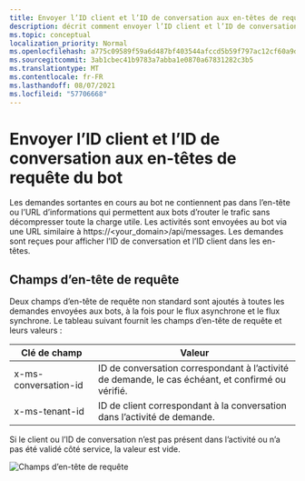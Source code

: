 ```yaml
---
title: Envoyer l’ID client et l’ID de conversation aux en-têtes de requête du bot
description: décrit comment envoyer l’ID client et l’ID de conversation aux en-têtes de requête du bot.
ms.topic: conceptual
localization_priority: Normal
ms.openlocfilehash: a775c09589f59a6d487bf403544afccd5b59f797ac12cf60a9deb1fc2de16644
ms.sourcegitcommit: 3ab1cbec41b9783a7abba1e0870a67831282c3b5
ms.translationtype: MT
ms.contentlocale: fr-FR
ms.lasthandoff: 08/07/2021
ms.locfileid: "57706668"
---
```

# <a name="send-tenant-id-and-conversation-id-to-the-request-headers-of-the-bot"></a>Envoyer l’ID client et l’ID de conversation aux en-têtes de requête du bot

Les demandes sortantes en cours au bot ne contiennent pas dans l’en-tête ou l’URL d’informations qui permettent aux bots d’router le trafic sans décompresser toute la charge utile. Les activités sont envoyées au bot via une URL similaire à https://<your_domain>/api/messages. Les demandes sont reçues pour afficher l’ID de conversation et l’ID client dans les en-têtes.

## <a name="request-header-fields"></a>Champs d’en-tête de requête

Deux champs d’en-tête de requête non standard sont ajoutés à toutes les demandes envoyées aux bots, à la fois pour le flux asynchrone et le flux synchrone. Le tableau suivant fournit les champs d’en-tête de requête et leurs valeurs :

| Clé de champ | Valeur |
|----------------|-----------------|
| x-ms-conversation-id | ID de conversation correspondant à l’activité de demande, le cas échéant, et confirmé ou vérifié. |
| x-ms-tenant-id | ID de client correspondant à la conversation dans l’activité de demande. |

Si le client ou l’ID de conversation n’est pas présent dans l’activité ou n’a pas été validé côté service, la valeur est vide.

![Champs d’en-tête de requête](~/assets/images/bots/requestheaderfields.png)
